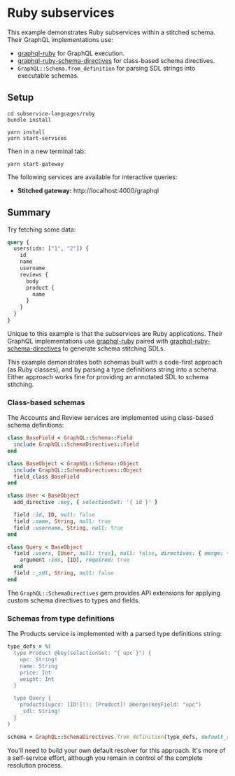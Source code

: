 # Ruby subservices

This example demonstrates Ruby subservices within a stitched schema. Their GraphQL implementations use:

- [graphql-ruby](https://github.com/rmosolgo/graphql-ruby) for GraphQL execution.
- [graphql-ruby-schema-directives](https://github.com/gmac/graphql-ruby-schema-directives) for class-based schema directives.
- `GraphQL::Schema.from_definition` for parsing SDL strings into executable schemas.

## Setup

```shell
cd subservice-languages/ruby
bundle install

yarn install
yarn start-services
```

Then in a new terminal tab:

```shell
yarn start-gateway
```

The following services are available for interactive queries:

- **Stitched gateway:** http://localhost:4000/graphql

## Summary

Try fetching some data:

```graphql
query {
  users(ids: ["1", "2"]) {
    id
    name
    username
    reviews {
      body
      product {
        name
      }
    }
  }
}
```

Unique to this example is that the subservices are Ruby applications. Their GraphQL implementations use [graphql-ruby](https://github.com/rmosolgo/graphql-ruby) paired with [graphql-ruby-schema-directives](https://github.com/gmac/graphql-ruby-schema-directives) to generate schema stitching SDLs.

This example demonstrates both schemas built with a code-first approach (as Ruby classes), and by parsing a type definitions string into a schema. Either approach works fine for providing an annotated SDL to schema stitching.

### Class-based schemas

The Accounts and Review services are implemented using class-based schema definitions:

```ruby
class BaseField < GraphQL::Schema::Field
  include GraphQL::SchemaDirectives::Field
end

class BaseObject < GraphQL::Schema::Object
  include GraphQL::SchemaDirectives::Object
  field_class BaseField
end

class User < BaseObject
  add_directive :key, { selectionSet: '{ id }' }

  field :id, ID, null: false
  field :name, String, null: true
  field :username, String, null: true
end

class Query < BaseObject
  field :users, [User, null: true], null: false, directives: { merge: { keyField: 'id' } } do
    argument :ids, [ID], required: true
  end
  field :_sdl, String, null: false
end
```

The `GraphQL::SchemaDirectives` gem provides API extensions for applying custom schema directives to types and fields.

### Schemas from type definitions

The Products service is implemented with a parsed type definitions string:

```ruby
type_defs = %(
  type Product @key(selectionSet: "{ upc }") {
    upc: String!
    name: String
    price: Int
    weight: Int
  }

  type Query {
    products(upcs: [ID!]!): [Product]! @merge(keyField: "upc")
    _sdl: String!
  }
)

schema = GraphQL::SchemaDirectives.from_definition(type_defs, default_resolve: ...)
```

You'll need to build your own default resolver for this approach. It's more of a self-service effort, although you remain in control of the complete resolution process.
